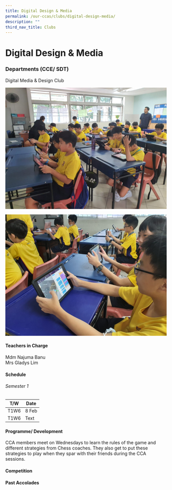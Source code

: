 ```yaml
---
title: Digital Design & Media
permalink: /our-ccas/clubs/digital-design-media/
description: ""
third_nav_title: Clubs
---
```

# **Digital Design &amp; Media**

### **Departments (CCE/ SDT)**
Digital Media &amp; Design Club

![](/images/digital%20media%20&amp;%20design%20club%20pic%201.jpeg)

![](/images/digital%20media%20&amp;%20design%20club%20pic%202.jpeg)

#### **Teachers in Charge**

Mdm Najuma Banu <br> Mrs Gladys Lim

#### **Schedule**

###### Semester 1

| T/W | Date | 
| -------- | -------- | 
| T1W6     | 8 Feb  
| T1W6     | Text     



#### **Programme/ Development**

CCA members meet on Wednesdays to learn the rules of the game and different strategies from Chess coaches. They also get to put these strategies to play when they spar with their friends during the CCA sessions.

#### **Competition**

#### **Past Accolades**